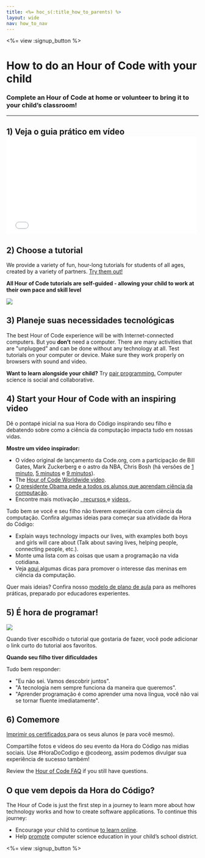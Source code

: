 ```yaml
---
title: <%= hoc_s(:title_how_to_parents) %>
layout: wide
nav: how_to_nav
---
```

<%= view :signup_button %>

# How to do an Hour of Code with your child

### Complete an Hour of Code at home or volunteer to bring it to your child’s classroom!

---

## 1) Veja o guia prático em vídeo <iframe width="500" height="255" src="//www.youtube.com/embed/SrnvvWDm73k" frameborder="0" allowfullscreen mark="crwd-mark"></iframe> 

## 2) Choose a tutorial

We provide a variety of fun, hour-long tutorials for students of all ages, created by a variety of partners. [Try them out!](<%= resolve_url('/learn') %>)

**All Hour of Code tutorials are self-guided - allowing your child to work at their own pace and skill level**

[![](/images/fit-700/tutorials.png)](<%= resolve_url('/learn') %>)

## 3) Planeje suas necessidades tecnológicas

The best Hour of Code experience will be with Internet-connected computers. But you **don’t** need a computer. There are many activities that are "unplugged" and can be done without any technology at all. Test tutorials on your computer or device. Make sure they work properly on browsers with sound and video.

**Want to learn alongside your child?** Try [pair programming.](http://www.ncwit.org/resources/pair-programming-box-power-collaborative-learning) Computer science is social and collaborative.

## 4) Start your Hour of Code with an inspiring video

Dê o pontapé inicial na sua Hora do Código inspirando seu filho e debatendo sobre como a ciência da computação impacta tudo em nossas vidas.

**Mostre um vídeo inspirador:**

- O vídeo original de lançamento da Code.org, com a participação de Bill Gates, Mark Zuckerberg e o astro da NBA, Chris Bosh (há versões de [1 minuto](https://www.youtube.com/watch?v=qYZF6oIZtfc), [5 minutos](https://www.youtube.com/watch?v=nKIu9yen5nc) e [9 minutos](https://www.youtube.com/watch?v=dU1xS07N-FA)).
- The [Hour of Code Worldwide video](https://www.youtube.com/watch?v=KsOIlDT145A).
- [O presidente Obama pede a todos os alunos que aprendam ciência da computação](https://www.youtube.com/watch?v=6XvmhE1J9PY).
- Encontre mais motivação [, recursos ](<%= codeorg_url('/inspire') %>) e [ videos ](https://www.youtube.com/playlist?list=PLzdnOPI1iJNfpD8i4Sx7U0y2MccnrNZuP).

Tudo bem se você e seu filho não tiverem experiência com ciência da computação. Confira algumas ideias para começar sua atividade da Hora do Código:

- Explain ways technology impacts our lives, with examples both boys and girls will care about (Talk about saving lives, helping people, connecting people, etc.).
- Monte uma lista com as coisas que usam a programação na vida cotidiana.
- Veja [aqui ](<%= codeorg_url('/girls') %>)algumas dicas para promover o interesse das meninas em ciência da computação.

Quer mais ideias? Confira nosso [modelo de plano de aula](/files/AfterschoolEducatorLessonPlanOutline.docx) para as melhores práticas, preparado por educadores experientes.

## 5) É hora de programar!

<img src="/images/fit-700/tutorial-short-link.png" />

Quando tiver escolhido o tutorial que gostaria de fazer, você pode adicionar o link curto do tutorial aos favoritos.

**Quando seu filho tiver dificuldades**

Tudo bem responder:

- "Eu não sei. Vamos descobrir juntos".
- "A tecnologia nem sempre funciona da maneira que queremos".
- "Aprender programação é como aprender uma nova língua, você não vai se tornar fluente imediatamente".

## 6) Comemore

[Imprimir os certificados ](<%= codeorg_url('/certificates') %>)para os seus alunos (e para você mesmo).

Compartilhe fotos e vídeos do seu evento da Hora do Código nas mídias sociais. Use #HoraDoCodigo e @codeorg, assim podemos divulgar sua experiência de sucesso também!

Review the [Hour of Code FAQ](https://support.code.org/hc/en-us/categories/200147083-Hour-of-Code) if you still have questions.

## O que vem depois da Hora do Código?

The Hour of Code is just the first step in a journey to learn more about how technology works and how to create software applications. To continue this journey:

- Encourage your child to continue [to learn online](<%= codeorg_url('/learn/beyond') %>).
- Help [promote](<%= resolve_url('/promote') %>) computer science education in your child’s school district.

<%= view :signup_button %>
